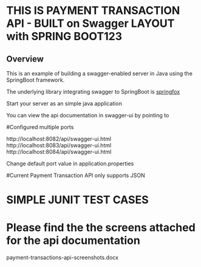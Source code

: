 # THIS IS PAYMENT TRANSACTION API - BUILT on Swagger LAYOUT with SPRING BOOT123


## Overview  
 
This is an example of building a swagger-enabled server in Java using the SpringBoot framework.  

The underlying library integrating swagger to SpringBoot is [springfox](https://github.com/springfox/springfox)  

Start your server as an simple java application  

You can view the api documentation in swagger-ui by pointing to  

#Configured multiple ports

http://localhost:8082/api/swagger-ui.html
http://localhost:8083/api/swagger-ui.html  
http://localhost:8084/api/swagger-ui.html

Change default port value in application.properties

#Current Payment Transaction API only supports JSON

# SIMPLE JUNIT TEST CASES

# Please find the the screens attached for the api documentation
payment-transactions-api-screenshots.docx



